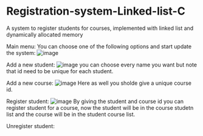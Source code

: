 # Registration-system-Linked-list-C
A system to register students for courses, implemented with linked list and dynamically allocated memory 

Main menu:
You can choose one of the following options and start update the system:
![image](https://github.com/omer1C/Registration-system-Linked-list-C/assets/135855862/e40d6e33-f84e-44d6-a7a4-2d63180841a5)

Add a new student: 
![image](https://github.com/omer1C/Registration-system-Linked-list-C/assets/135855862/258641d0-73c9-4e22-af07-b07349ff1fe8)
you can choose every name you want but note that id need to be unique for each student.

Add a new course:
![image](https://github.com/omer1C/Registration-system-Linked-list-C/assets/135855862/31cbc271-8704-4c28-afd8-58dc19f99e7f)
Here as well you sholde give a unique course id.

Register student:
![image](https://github.com/omer1C/Registration-system-Linked-list-C/assets/135855862/2a58c3a2-b71d-48d6-bf96-d5844f232366)
By giving the student and course id you can register student for a course, now the student will be in the course studetn list and the course will be in the student course list.

Unregister student:



